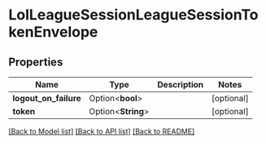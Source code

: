 # LolLeagueSessionLeagueSessionTokenEnvelope

## Properties

Name | Type | Description | Notes
------------ | ------------- | ------------- | -------------
**logout_on_failure** | Option<**bool**> |  | [optional]
**token** | Option<**String**> |  | [optional]

[[Back to Model list]](../README.md#documentation-for-models) [[Back to API list]](../README.md#documentation-for-api-endpoints) [[Back to README]](../README.md)


